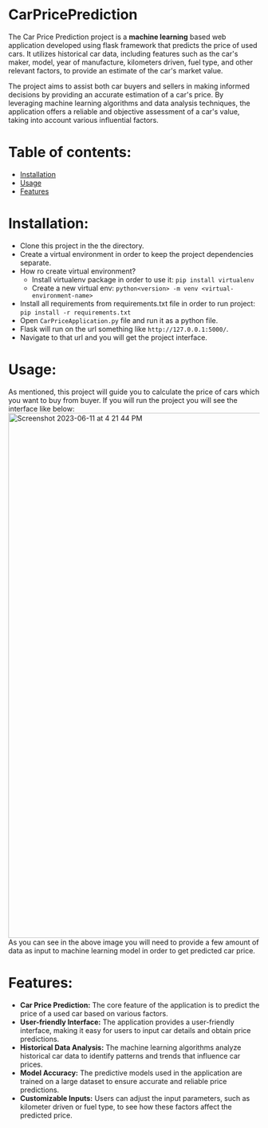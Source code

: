 # CarPricePrediction

The Car Price Prediction project is a **machine learning** based web application developed using flask framework that predicts the price of used cars. It utilizes historical car data, including features such as the car's maker, model, year of manufacture, kilometers driven, fuel type, and other relevant factors, to provide an estimate of the car's market value.

The project aims to assist both car buyers and sellers in making informed decisions by providing an accurate estimation of a car's price. By leveraging machine learning algorithms and data analysis techniques, the application offers a reliable and objective assessment of a car's value, taking into account various influential factors.

# Table of contents:

- [Installation](#install)
- [Usage](#use)
- [Features](#features)


<a id="install">
  
  # Installation:
  
  - Clone this project in the the directory.
  - Create a virtual environment in order to keep the project dependencies separate.
  - How ro create virtual environment?
      - Install virtualenv package in order to use it: `pip install virtualenv`
      - Create a new virtual env: `python<version> -m venv <virtual-environment-name>`
  - Install all requirements from requirements.txt file in order to run project: `pip install -r requirements.txt`
  - Open `CarPriceApplication.py` file and run it as a python file.
  - Flask will run on the url something like `http://127.0.0.1:5000/`.
  - Navigate to that url and you will get the project interface.
  
<a id="use">
  
  # Usage:
  
  As mentioned, this project will guide you to calculate the price of cars which you want to buy from buyer.
  If you will run the project you will see the interface like below:
  <img width="1053" alt="Screenshot 2023-06-11 at 4 21 44 PM" src="https://github.com/omkarsantoshraut/CarPricePrediction/assets/83705143/3699b460-ecf4-4f8f-bfd9-d577c680157f">
As you can see in the above image you will need to provide a few amount of data as input to machine learning model in order to get predicted car price.

<a id="features">
  
  # Features:
  
  - **Car Price Prediction:** The core feature of the application is to predict the price of a used car based on various factors.
  - **User-friendly Interface:** The application provides a user-friendly interface, making it easy for users to input car details and obtain price predictions.
  - **Historical Data Analysis:** The machine learning algorithms analyze historical car data to identify patterns and trends that influence car prices.
  - **Model Accuracy:** The predictive models used in the application are trained on a large dataset to ensure accurate and reliable price predictions.
  - **Customizable Inputs:** Users can adjust the input parameters, such as kilometer driven or fuel type, to see how these factors affect the predicted price.

